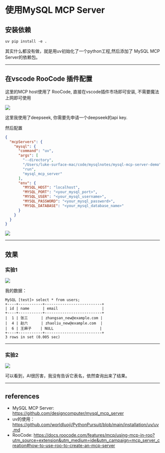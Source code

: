 # 使用MySQL MCP Server

## 安装依赖
```shell
uv pip install -e .
```
其实什么都没有做，就是用uv初始化了一个python工程,然后添加了 MySQL MCP Server的依赖包。

---

## 在vscode RooCode 插件配置
这里的MCP host使用了 RooCode, 直接在vscode插件市场即可安装, 不需要魔法上网即可使用

![](./assets/RooCode配置.png)

这里我使用了deepseek, 你需要先申请一个deepseek的api key.


然后配置
```json
{
  "mcpServers": {
    "mysql": {
      "command": "uv",
      "args": [
        "--directory",
        "/Users/luke-surface-mac/code/mysqlnotes/mysql-mcp-server-demo",
        "run",
        "mysql_mcp_server"
      ],
      "env": {
        "MYSQL_HOST": "localhost",
        "MYSQL_PORT": "<your_mysql_port>",
        "MYSQL_USER": "<your_mysql_username>",
        "MYSQL_PASSWORD": "<your_mysql_password>",
        "MYSQL_DATABASE": "<your_mysql_database_name>"
      }
    }
  }
}
```
![](./assets/RooCode配置MySQL-MCP-Server.png)

---

## 效果
### 实验1

![](./assets/res1.png)

我的数据：
```
MySQL [test]> select * from users;
+----+-----------+--------------------------+
| id | name      | email                    |
+----+-----------+--------------------------+
|  1 | 张三      | zhangsan_new@example.com |
|  4 | 赵六      | zhaoliu_new@example.com  |
|  6 | 王麻子    | NULL                     |
+----+-----------+--------------------------+
3 rows in set (0.005 sec)
```

---

### 实验2

![](./assets/res2.png)

可以看到，AI很厉害，我没有告诉它表名，依然查询出来了结果。

---

## references
- MySQL MCP Server: https://github.com/designcomputer/mysql_mcp_server
- uv的使用：https://github.com/worldluoji/PythonPursuit/blob/main/installation/uv/uv.md
- RooCode: https://docs.roocode.com/features/mcp/using-mcp-in-roo?utm_source=extension&utm_medium=ide&utm_campaign=mcp_server_creation#how-to-use-roo-to-create-an-mcp-server